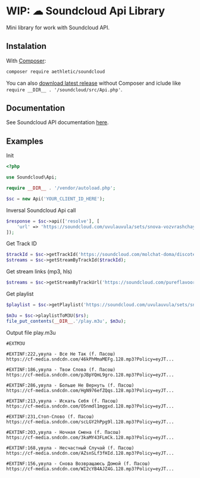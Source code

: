 # WIP: ☁ Soundcloud Api Library 

Mini library for work with Soundcloud API.

## Instalation

With [Composer](https://getcomposer.org/):
```bash
composer require aethletic/soundcloud
```

You can also [download latest release](https://github.com/aethletic/soundcloud/releases) without Composer and iclude like `require __DIR__ . '/soundcloud/src/Api.php'`.


## Documentation
See Soundcloud API documentation [here](https://developers.soundcloud.com/docs/api/reference).


## Examples

Init
```php
<?php 

use Soundcloud\Api;

require __DIR__ . '/vendor/autoload.php';

$sc = new Api('YOUR_CLIENT_ID_HERE');
```

Inversal Soundcloud Api call
```php
$response = $sc->api(['resolve'], [
    'url' => 'https://soundcloud.com/uvulauvula/sets/snova-vozvrashchayus-domoy-f-pasosh',
]);
```

Get Track ID
```php
$trackId = $sc->getTrackId('https://soundcloud.com/molchat-doma/discoteque');
$streams = $sc->getStreamByTrackId($trackId);
```

Get stream links (mp3, hls)
```php
$streams = $sc->getStreamByTrackUrl('https://soundcloud.com/pureflavoor/skriptonit-polozhenie-pureflavor-remix');
```

Get playlist 
```php
$playlist = $sc->getPlaylist('https://soundcloud.com/uvulauvula/sets/snova-vozvrashchayus-domoy-f-pasosh');

$m3u = $sc->playlistToM3U($rs);
file_put_contents(__DIR__.'/play.m3u', $m3u);
```

Output file play.m3u
```m3u
#EXTM3U

#EXTINF:222,увула - Все Не Так (f. Пасош)
https://cf-media.sndcdn.com/46kPhMmaMEFg.128.mp3?Policy=eyJT...

#EXTINF:186,увула - Твои Слова (f. Пасош)
https://cf-media.sndcdn.com/pJBpYQmL9gro.128.mp3?Policy=eyJT...

#EXTINF:286,увула - Больше Не Вернуть (f. Пасош)
https://cf-media.sndcdn.com/HgN976efZQqs.128.mp3?Policy=eyJT...

#EXTINF:213,увула - Искать Себя (f. Пасош)
https://cf-media.sndcdn.com/O5nmdl1mggxd.128.mp3?Policy=eyJT...

#EXTINF:231,Стоп-Слово (f. Пасош)
https://cf-media.sndcdn.com/scLGY2hPpg9l.128.mp3?Policy=eyJT...

#EXTINF:203,увула - Ночная Смена (f. Пасош)
https://cf-media.sndcdn.com/3kaMY43FLmCk.128.mp3?Policy=eyJT...

#EXTINF:168,увула - Несчастный Случай (f. Пасош)
https://cf-media.sndcdn.com/AZsnSLf3fHId.128.mp3?Policy=eyJT...

#EXTINF:156,увула - Снова Возвращаюсь Домой (f. Пасош)
https://cf-media.sndcdn.com/WI2cYB4AJZ4G.128.mp3?Policy=eyJT...
```

